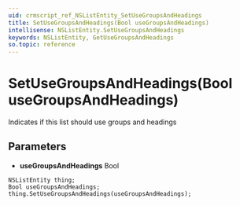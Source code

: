 ```yaml
---
uid: crmscript_ref_NSListEntity_SetUseGroupsAndHeadings
title: SetUseGroupsAndHeadings(Bool useGroupsAndHeadings)
intellisense: NSListEntity.SetUseGroupsAndHeadings
keywords: NSListEntity, GetUseGroupsAndHeadings
so.topic: reference
---
```


# SetUseGroupsAndHeadings(Bool useGroupsAndHeadings)

Indicates if this list should use groups and headings

## Parameters

* **useGroupsAndHeadings** Bool

```crmscript
NSListEntity thing;
Bool useGroupsAndHeadings;
thing.SetUseGroupsAndHeadings(useGroupsAndHeadings);
```


